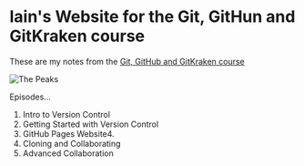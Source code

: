 # Iain's Website for the Git, GitHun and GitKraken course

These are my notes from the [Git, GitHub and GitKraken course](https://srse-git-github-zero2hero.netlify.app/)

![The Peaks](https://www.ryanair.com/try-somewhere-new/dam/gb/en/Bamford%20Edge%20CREDIT%20Visit%20Peak%20District%20&%20Derbyshire.jpg)

Episodes...

1. Intro to Version Control
2. Getting Started with Version Control
3. GitHub Pages Website4.
4. Cloning and Collaborating
5. Advanced Collaboration